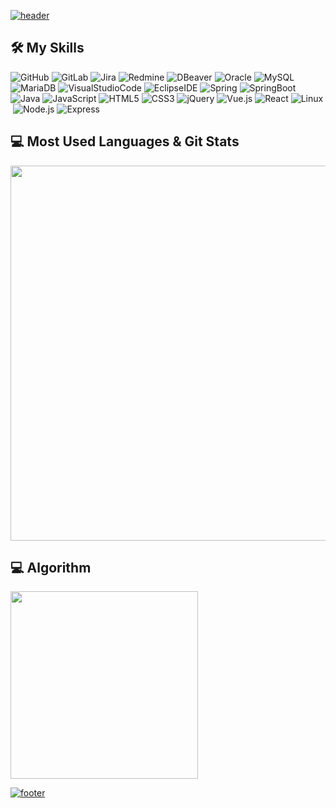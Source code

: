 [![header](https://capsule-render.vercel.app/api?type=waving&color=gradient&height=300&section=header&text=seolhwa-y&fontAlignY=40&fontSize=100&desc=GITHUB&descAlignY=65&animation=twinkling)](https://github.com/seolhwa-y)
  
 
🛠️ My Skills
---------
 
![GitHub](https://img.shields.io/badge/GitHub-333664?style=flat-square&logo=GitHub&logoColor=white) ![GitLab](https://img.shields.io/badge/GitLab-FC6D26?style=flat-square&logo=GitLab&logoColor=white) ![Jira](https://img.shields.io/badge/Jira-0052CC?style=flat-square&logo=Jira&logoColor=white) ![Redmine](https://img.shields.io/badge/Redmine-B32024?style=flat-square&logo=Redmine&logoColor=white) ![DBeaver](https://img.shields.io/badge/DBeaver-382923?style=flat-square&logo=DBeaver&logoColor=white) ![Oracle](https://img.shields.io/badge/Oracle-F80000?style=flat-square&logo=Oracle&logoColor=white) ![MySQL](https://img.shields.io/badge/MySQL-4479A1?style=flat-square&logo=MySQL&logoColor=white) ![MariaDB](https://img.shields.io/badge/MariaDB-003545?style=flat-square&logo=MariaDB&logoColor=white) ![VisualStudioCode](https://img.shields.io/badge/VisualStudioCode-DB3552?style=flat-square&logo=visualstudiocode&logoColor=white) ![EclipseIDE](https://img.shields.io/badge/EclipseIDE-11B48A?style=flat-square&logo=EclipseIDE&logoColor=white) ![Spring](https://img.shields.io/badge/Spring-6DB33F?style=flat-square&logo=Spring&logoColor=white) ![SpringBoot](https://img.shields.io/badge/SpringBoot-6DB33F?style=flat-square&logo=SpringBoot&logoColor=white) ![Java](https://img.shields.io/badge/Java-007396?style=flat-square&logo=Java&logoColor=white) ![JavaScript](https://img.shields.io/badge/JavaScript-ffb13b?style=flat-square&logo=JavaScript&logoColor=white) ![HTML5](https://img.shields.io/badge/HTML5-E34F26?style=flat-square&logo=HTML5&logoColor=white) ![CSS3](https://img.shields.io/badge/CSS3-1572B6?style=flat-square&logo=CSS3&logoColor=white) ![jQuery](https://img.shields.io/badge/jQuery-0769AD?style=flat-square&logo=jQuery&logoColor=white) ![Vue.js](https://img.shields.io/badge/Vue.js-4FC08D?style=flat-square&logo=Vue.js&logoColor=white) ![React](https://img.shields.io/badge/React-61DAFB?style=flat-square&logo=React&logoColor=white) ![Linux](https://img.shields.io/badge/Linux-FCC624?style=flat-square&logo=Linux&logoColor=white) ![Node.js](https://img.shields.io/badge/Node.js-339933?style=flat-square&logo=Node.js&logoColor=white) ![Express](https://img.shields.io/badge/Express-000000?style=flat-square&logo=Express&logoColor=white) 
 
 
💻 Most Used Languages & Git Stats
-------------------
  
<a href="#"><img src="https://stats.dooboo.io/api/github-stats-advanced?login=seolhwa-y" width="600" /></a>
 
  
💻 Algorithm
-------------------
 
<a href="#"><img src="http://mazassumnida.wtf/api/v2/generate_badge?boj=77seol" width="300" /></a>
   
 
[![footer](https://capsule-render.vercel.app/api?section=footer&type=waving&color=gradient&height=200)](https://github.com/seolhwa-y)
